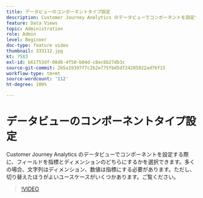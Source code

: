 ```yaml
---
title: データビューのコンポーネントタイプ設定
description: Customer Journey Analytics のデータビューでコンポーネントを設定する際に、フィールドを指標とディメンションのどちらにするかを選択できます。多くの場合、文字列はディメンション、数値は指標にする必要があります。ただし、切り替えたほうがよいユースケースがいくつかあります。ご覧ください。
feature: Data Views
topic: Administration
role: Admin
level: Beginner
doc-type: feature video
thumbnail: 333112.jpg
kt: 7583
exl-id: b61753df-08d6-4f50-b84d-c8ec6b27db3c
source-git-commit: 2b5a19397f7c2b2e775fbd5d724205922ad76f15
workflow-type: tm+mt
source-wordcount: '112'
ht-degree: 100%

---
```


# データビューのコンポーネントタイプ設定

Customer Journey Analytics のデータビューでコンポーネントを設定する際に、フィールドを指標とディメンションのどちらにするかを選択できます。多くの場合、文字列はディメンション、数値は指標にする必要があります。ただし、切り替えたほうがよいユースケースがいくつかあります。ご覧ください。

>[!VIDEO](https://video.tv.adobe.com/v/3412937/?quality=12&learn=on&captions=jpn)
